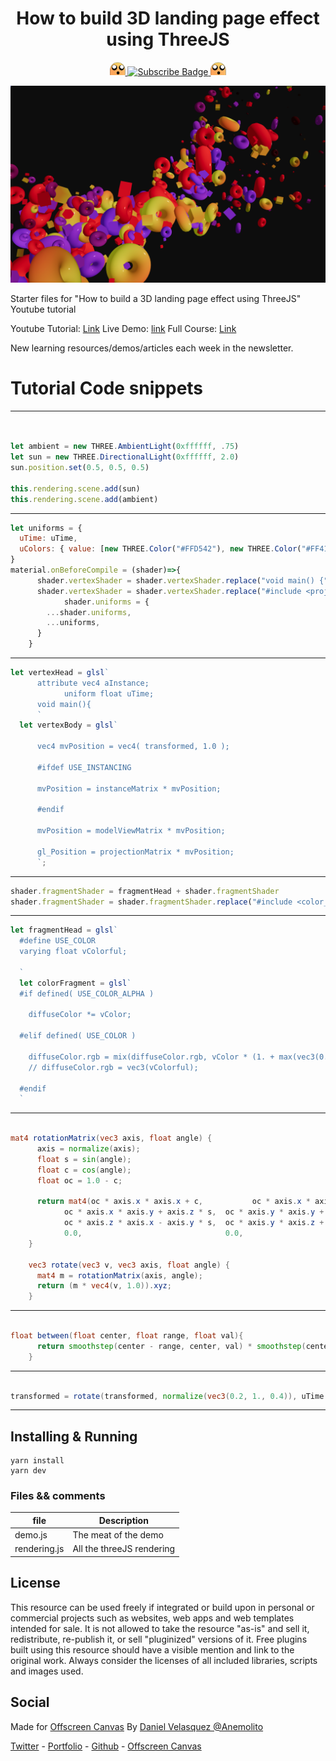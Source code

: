 <h1 align="center">How to build 3D landing page effect using ThreeJS</h1>

<p align="center">
    <a href="https://offscreencanvas.com" target="_blank" rel="noopener noreferrer">
        <img width="25" src="./logo.png" alt="Offscreen Logo">
    </a>
    <a href="https://offscreencanvas.com" target="_blank" rel="noopener noreferrer">
        <img src="https://img.shields.io/badge/Learn%20More%20Webgl%20In%20The%20Newsletter-8A2BE2" alt="Subscribe Badge">
    </a>
    <a href="https://offscreencanvas.com" target="_blank" rel="noopener noreferrer">
        <img width="25" src="./logo.png" alt="Offscreen Logo">
    </a>
</p>

[![Demo Image](./cover.png)](https://www.youtube.com/watch?v=yvvLXkWFTkU)

Starter files for "How to build a 3D landing page effect using ThreeJS" Youtube tutorial

Youtube Tutorial: [Link](https://www.youtube.com/watch?v=yvvLXkWFTkU)
Live Demo: [link](https://threejsinstancing.com)
Full Course: [Link](https://threejsinstancing.com)


New learning resources/demos/articles each week in the newsletter. 

# Tutorial Code snippets 

---

```js


let ambient = new THREE.AmbientLight(0xffffff, .75)
let sun = new THREE.DirectionalLight(0xffffff, 2.0)
sun.position.set(0.5, 0.5, 0.5)

this.rendering.scene.add(sun)
this.rendering.scene.add(ambient)


```

---

```js
let uniforms = {
  uTime: uTime,
  uColors: { value: [new THREE.Color("#FFD542"), new THREE.Color("#FF4141"), new THREE.Color("#B75AFF")]}
}
material.onBeforeCompile = (shader)=>{
      shader.vertexShader = shader.vertexShader.replace("void main() {", vertexHead)
      shader.vertexShader = shader.vertexShader.replace("#include <project_vertex>", vertexBody)
			shader.uniforms = {
        ...shader.uniforms, 
        ...uniforms,
      }
    }

```
---
```js
let vertexHead = glsl`
      attribute vec4 aInstance;
			uniform float uTime;
      void main(){
      `
  let vertexBody = glsl`

      vec4 mvPosition = vec4( transformed, 1.0 );

      #ifdef USE_INSTANCING

      mvPosition = instanceMatrix * mvPosition;

      #endif

      mvPosition = modelViewMatrix * mvPosition;

      gl_Position = projectionMatrix * mvPosition;
      `;
```
---

```js
shader.fragmentShader = fragmentHead + shader.fragmentShader
shader.fragmentShader = shader.fragmentShader.replace("#include <color_fragment>", colorFragment)

```
---

```js
let fragmentHead = glsl`
  #define USE_COLOR
  varying float vColorful;

  `
  let colorFragment = glsl`
  #if defined( USE_COLOR_ALPHA )

    diffuseColor *= vColor;

  #elif defined( USE_COLOR )

    diffuseColor.rgb = mix(diffuseColor.rgb, vColor * (1. + max(vec3(0.), vColor - 0.5)), vColorful);
    // diffuseColor.rgb = vec3(vColorful);

  #endif
  `

```
---

```glsl

mat4 rotationMatrix(vec3 axis, float angle) {
      axis = normalize(axis);
      float s = sin(angle);
      float c = cos(angle);
      float oc = 1.0 - c;
      
      return mat4(oc * axis.x * axis.x + c,           oc * axis.x * axis.y - axis.z * s,  oc * axis.z * axis.x + axis.y * s,  0.0,
            oc * axis.x * axis.y + axis.z * s,  oc * axis.y * axis.y + c,           oc * axis.y * axis.z - axis.x * s,  0.0,
            oc * axis.z * axis.x - axis.y * s,  oc * axis.y * axis.z + axis.x * s,  oc * axis.z * axis.z + c,           0.0,
            0.0,                                0.0,                                0.0,                                1.0);
    }

    vec3 rotate(vec3 v, vec3 axis, float angle) {
      mat4 m = rotationMatrix(axis, angle);
      return (m * vec4(v, 1.0)).xyz;
    }

```
---

```glsl

float between(float center, float range, float val){
      return smoothstep(center - range, center, val) * smoothstep(center + range, center, val); 
    }

```
---


```glsl

transformed = rotate(transformed, normalize(vec3(0.2, 1., 0.4)), uTime * (1. * aInstance.z + 0.3)+   aInstance2.x);

```

---
## Installing & Running

```
yarn install
yarn dev
```

### Files && comments

| file | Description |
| --- | --- |
| demo.js | The meat of the demo |
| rendering.js | All the threeJS rendering |

## License
This resource can be used freely if integrated or build upon in personal or commercial projects such as websites, web apps and web templates intended for sale. It is not allowed to take the resource "as-is" and sell it, redistribute, re-publish it, or sell "pluginized" versions of it. Free plugins built using this resource should have a visible mention and link to the original work. Always consider the licenses of all included libraries, scripts and images used.

## Social

Made for [Offscreen Canvas](https://offscreencanvas.com/)
By [Daniel Velasquez @Anemolito](https://twitter.com/Anemolito)

[Twitter](https://twitter.com/Anemolito) - [Portfolio](https://velasquezdaniel.com/) - [Github](https://github.com/Anemolo) - [Offscreen Canvas](https://offscreencanvas.com/)
